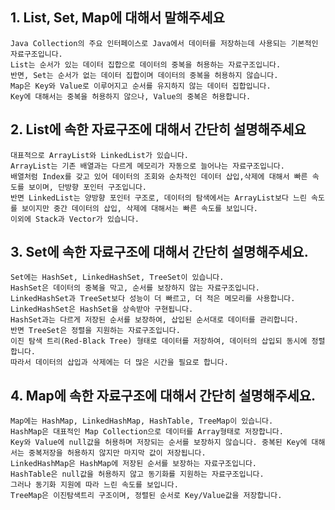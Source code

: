 ## 1. List, Set, Map에 대해서 말해주세요

    Java Collection의 주요 인터페이스로 Java에서 데이터를 저장하는데 사용되는 기본적인 자료구조입니다.
    List는 순서가 있는 데이터 집합으로 데이터의 중복을 허용하는 자료구조입니다.
    반면, Set는 순서가 없는 데이터 집합이며 데이터의 중복을 허용하지 않습니다.
    Map은 Key와 Value로 이루어지고 순서를 유지하지 않는 데이터 집합입니다.
    Key에 대해서는 중복을 허용하지 않으나, Value의 중복은 허용합니다.

## 2. List에 속한 자료구조에 대해서 간단히 설명해주세요

    대표적으로 ArrayList와 LinkedList가 있습니다.
    ArrayList는 기존 배열과는 다르게 메모리가 자동으로 늘어나는 자료구조입니다.
    배열처럼 Index를 갖고 있어 데이터의 조회와 순차적인 데이터 삽입,삭제에 대해서 빠른 속도를 보이며, 단방향 포인터 구조입니다.
    반면 LinkedList는 양방향 포인터 구조로, 데이터의 탐색에서는 ArrayList보다 느린 속도를 보이지만 중간 데이터의 삽입, 삭제에 대해서는 빠른 속도를 보입니다.
    이외에 Stack과 Vector가 있습니다.


## 3. Set에 속한 자료구조에 대해서 간단히 설명해주세요.

    Set에는 HashSet, LinkedHashSet, TreeSet이 있습니다.
    HashSet은 데이터의 중복을 막고, 순서를 보장하지 않는 자료구조입니다.
    LinkedHashSet과 TreeSet보다 성능이 더 빠르고, 더 적은 메모리를 사용합니다.
    LinkedHashSet은 HashSet을 상속받아 구현됩니다.
    HashSet과는 다르게 저장된 순서를 보장하여, 삽입된 순서대로 데이터를 관리합니다.
    반면 TreeSet은 정렬을 지원하는 자료구조입니다.
    이진 탐색 트리(Red-Black Tree) 형태로 데이터를 저장하여, 데이터의 삽입되 동시에 정렬합니다.
    따라서 데이터의 삽입과 삭제에는 더 많은 시간을 필요로 합니다.


## 4. Map에 속한 자료구조에 대해서 간단히 설명해주세요.

    Map에는 HashMap, LinkedHashMap, HashTable, TreeMap이 있습니다.
    HashMap은 대표적인 Map Collection으로 데이터를 Array형태로 저장합니다.
    Key와 Value에 null값을 허용하며 저장되는 순서를 보장하지 않습니다. 중복된 Key에 대해서는 중복저장을 허용하지 않지만 마지막 값이 저장됩니다.
    LinkedHashMap은 HashMap에 저장된 순서를 보장하는 자료구조입니다.
    HashTable은 null값을 허용하지 않고 동기화를 지원하는 자료구조입니다.
    그러나 동기화 지원에 따라 느린 속도를 보입니다.
    TreeMap은 이진탐색트리 구조이며, 정렬된 순서로 Key/Value값을 저장합니다.




